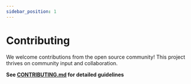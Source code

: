 ```yaml
---
sidebar_position: 1
---
```


# Contributing

We welcome contributions from the open source community! This project thrives on community input and collaboration.

**See [CONTRIBUTING.md](https://github.com/davila7/claude-code-riskexec/blob/main/CONTRIBUTING.md) for detailed guidelines**
